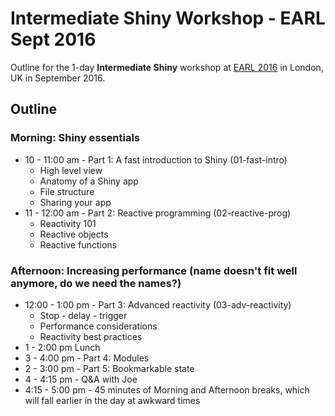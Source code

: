 # Intermediate Shiny Workshop - EARL Sept 2016

Outline for the 1-day **Intermediate Shiny** workshop at [EARL 2016](https://earlconf.com/london/) in London, UK in September 2016.

## Outline

### Morning: Shiny essentials

- 10 - 11:00 am - Part 1: A fast introduction to Shiny (01-fast-intro)
	- High level view
	- Anatomy of a Shiny app
	- File structure
	- Sharing your app
- 11 - 12:00 am - Part 2: Reactive programming (02-reactive-prog)
	- Reactivity 101
	- Reactive objects
	- Reactive functions

### Afternoon: Increasing performance (name doesn't fit well anymore, do we need the names?)

- 12:00 - 1:00 pm - Part 3: Advanced reactivity (03-adv-reactivity)
	- Stop - delay - trigger
	- Performance considerations
	- Reactivity best practices
- 1 - 2:00 pm Lunch
- 3 - 4:00 pm - Part 4: Modules
- 2 - 3:00 pm - Part 5: Bookmarkable state
- 4 - 4:15 pm - Q&A with Joe
- 4:15 - 5:00 pm - 45 minutes of Morning and Afternoon breaks, which will fall earlier in the day at awkward times